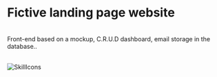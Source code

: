 <h1>Fictive landing page website</h1><br>
Front-end based on a mockup, C.R.U.D dashboard, email storage in the database..
<br>
<br>

![SkillIcons](https://skillicons.dev/icons?i=php,js,css,html,figma,vscode)

